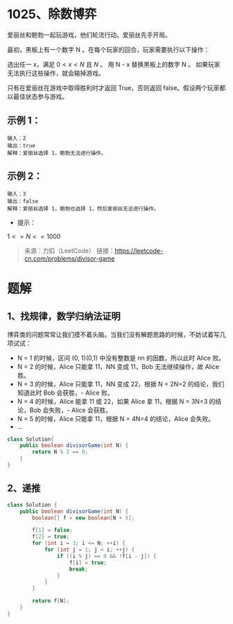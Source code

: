 # 1025、除数博弈
爱丽丝和鲍勃一起玩游戏，他们轮流行动。爱丽丝先手开局。

最初，黑板上有一个数字 N 。在每个玩家的回合，玩家需要执行以下操作：

选出任一 x，满足 $0 < x < N$ 且 $N % x == 0$ 。
用 N - x 替换黑板上的数字 N 。
如果玩家无法执行这些操作，就会输掉游戏。

只有在爱丽丝在游戏中取得胜利时才返回 True，否则返回 false。假设两个玩家都以最佳状态参与游戏。

## 示例 1：
```
输入：2
输出：true
解释：爱丽丝选择 1，鲍勃无法进行操作。
```
## 示例 2：
```
输入：3
输出：false
解释：爱丽丝选择 1，鲍勃也选择 1，然后爱丽丝无法进行操作。
```

- 提示：

$1 <= N <= 1000$

> 来源：力扣（LeetCode）
> 链接：https://leetcode-cn.com/problems/divisor-game

# 题解

## 1、找规律，数学归纳法证明
博弈类的问题常常让我们摸不着头脑。当我们没有解题思路的时候，不妨试着写几项试试：

- N = 1 的时候，区间 (0, 1)(0,1) 中没有整数是 nn 的因数，所以此时 Alice 败。
- N = 2 的时候，Alice 只能拿 11，NN 变成 11，Bob 无法继续操作，故 Alice 胜。
- N = 3 的时候，Alice 只能拿 11，NN 变成 22，根据 N = 2N=2 的结论，我们知道此时 Bob 会获胜，- Alice 败。
- N = 4 的时候，Alice 能拿 11 或 22，如果 Alice 拿 11，根据 N = 3N=3 的结论，Bob 会失败，- Alice 会获胜。
- N = 5 的时候，Alice 只能拿 11，根据 N = 4N=4 的结论，Alice 会失败。
- ...
```java
class Solution{
    public boolean divisorGame(int N) {
        return N % 2 == 0;
    }
}

```
## 2、递推

```java
class Solution {
    public boolean divisorGame(int N) {
        boolean[] f = new boolean[N + 5];

        f[1] = false;
        f[2] = true;
        for (int i = 3; i <= N; ++i) {
            for (int j = 1; j < i; ++j) {
                if ((i % j) == 0 && !f[i - j]) {
                    f[i] = true;
                    break;
                }
            }
        }

        return f[N];
    }
}
```